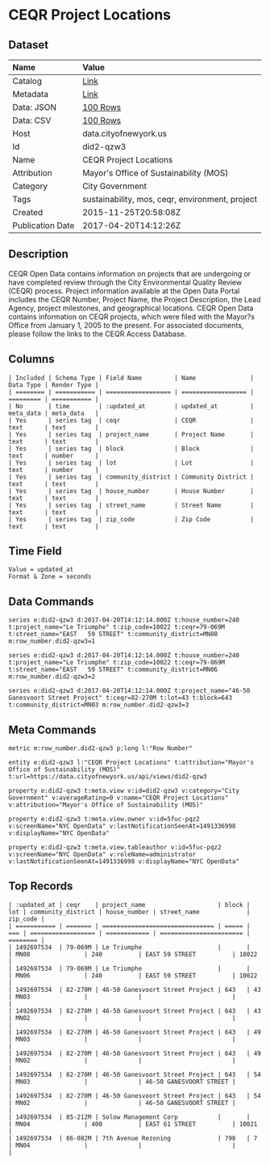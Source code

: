 # CEQR Project Locations

## Dataset

| Name | Value |
| :--- | :---- |
| Catalog | [Link](https://catalog.data.gov/dataset/ceqr-project-locations) |
| Metadata | [Link](https://data.cityofnewyork.us/api/views/did2-qzw3) |
| Data: JSON | [100 Rows](https://data.cityofnewyork.us/api/views/did2-qzw3/rows.json?max_rows=100) |
| Data: CSV | [100 Rows](https://data.cityofnewyork.us/api/views/did2-qzw3/rows.csv?max_rows=100) |
| Host | data.cityofnewyork.us |
| Id | did2-qzw3 |
| Name | CEQR Project Locations |
| Attribution | Mayor's Office of Sustainability (MOS) |
| Category | City Government |
| Tags | sustainability, mos, ceqr, environment, project |
| Created | 2015-11-25T20:58:08Z |
| Publication Date | 2017-04-20T14:12:26Z |

## Description

CEQR Open Data contains information on projects that are undergoing or have completed review through the City Environmental Quality Review (CEQR) process. Project information available at the Open Data Portal includes the CEQR Number, Project Name, the Project Description, the Lead Agency, project milestones, and geographical locations. CEQR Open Data contains information on CEQR projects, which were filed with the Mayor?s Office from January 1, 2005 to the present.  For associated documents, please follow the links to the CEQR Access Database.

## Columns

```ls
| Included | Schema Type | Field Name         | Name               | Data Type | Render Type |
| ======== | =========== | ================== | ================== | ========= | =========== |
| No       | time        | :updated_at        | updated_at         | meta_data | meta_data   |
| Yes      | series tag  | ceqr               | CEQR               | text      | text        |
| Yes      | series tag  | project_name       | Project Name       | text      | text        |
| Yes      | series tag  | block              | Block              | text      | number      |
| Yes      | series tag  | lot                | Lot                | text      | number      |
| Yes      | series tag  | community_district | Community District | text      | text        |
| Yes      | series tag  | house_number       | House Number       | text      | text        |
| Yes      | series tag  | street_name        | Street Name        | text      | text        |
| Yes      | series tag  | zip_code           | Zip Code           | text      | text        |
```

## Time Field

```ls
Value = updated_at
Format & Zone = seconds
```

## Data Commands

```ls
series e:did2-qzw3 d:2017-04-20T14:12:14.000Z t:house_number=240 t:project_name="Le Triumphe" t:zip_code=10022 t:ceqr=79-069M t:street_name="EAST   59 STREET" t:community_district=MN08 m:row_number.did2-qzw3=1

series e:did2-qzw3 d:2017-04-20T14:12:14.000Z t:house_number=240 t:project_name="Le Triumphe" t:zip_code=10022 t:ceqr=79-069M t:street_name="EAST   59 STREET" t:community_district=MN06 m:row_number.did2-qzw3=2

series e:did2-qzw3 d:2017-04-20T14:12:14.000Z t:project_name="46-50 Ganesvoort Street Project" t:ceqr=82-270M t:lot=43 t:block=643 t:community_district=MN03 m:row_number.did2-qzw3=3
```

## Meta Commands

```ls
metric m:row_number.did2-qzw3 p:long l:"Row Number"

entity e:did2-qzw3 l:"CEQR Project Locations" t:attribution="Mayor's Office of Sustainability (MOS)" t:url=https://data.cityofnewyork.us/api/views/did2-qzw3

property e:did2-qzw3 t:meta.view v:id=did2-qzw3 v:category="City Government" v:averageRating=0 v:name="CEQR Project Locations" v:attribution="Mayor's Office of Sustainability (MOS)"

property e:did2-qzw3 t:meta.view.owner v:id=5fuc-pqz2 v:screenName="NYC OpenData" v:lastNotificationSeenAt=1491336998 v:displayName="NYC OpenData"

property e:did2-qzw3 t:meta.view.tableauthor v:id=5fuc-pqz2 v:screenName="NYC OpenData" v:roleName=administrator v:lastNotificationSeenAt=1491336998 v:displayName="NYC OpenData"
```

## Top Records

```ls
| :updated_at | ceqr    | project_name                    | block | lot | community_district | house_number | street_name             | zip_code | 
| =========== | ======= | =============================== | ===== | === | ================== | ============ | ======================= | ======== | 
| 1492697534  | 79-069M | Le Triumphe                     |       |     | MN08               | 240          | EAST 59 STREET          | 10022    | 
| 1492697534  | 79-069M | Le Triumphe                     |       |     | MN06               | 240          | EAST 59 STREET          | 10022    | 
| 1492697534  | 82-270M | 46-50 Ganesvoort Street Project | 643   | 43  | MN03               |              |                         |          | 
| 1492697534  | 82-270M | 46-50 Ganesvoort Street Project | 643   | 43  | MN02               |              |                         |          | 
| 1492697534  | 82-270M | 46-50 Ganesvoort Street Project | 643   | 49  | MN03               |              |                         |          | 
| 1492697534  | 82-270M | 46-50 Ganesvoort Street Project | 643   | 49  | MN02               |              |                         |          | 
| 1492697534  | 82-270M | 46-50 Ganesvoort Street Project | 643   | 54  | MN03               |              | 46-50 GANESVOORT STREET |          | 
| 1492697534  | 82-270M | 46-50 Ganesvoort Street Project | 643   | 54  | MN02               |              | 46-50 GANESVOORT STREET |          | 
| 1492697534  | 85-212M | Solow Management Corp           |       |     | MN04               | 400          | EAST 61 STREET          | 10021    | 
| 1492697534  | 86-082M | 7th Avenue Rezoning             | 798   | 7   | MN04               |              |                         |          | 
```